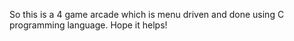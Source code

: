 So this is a 4 game arcade which is menu driven and done using C programming language. Hope it helps!
